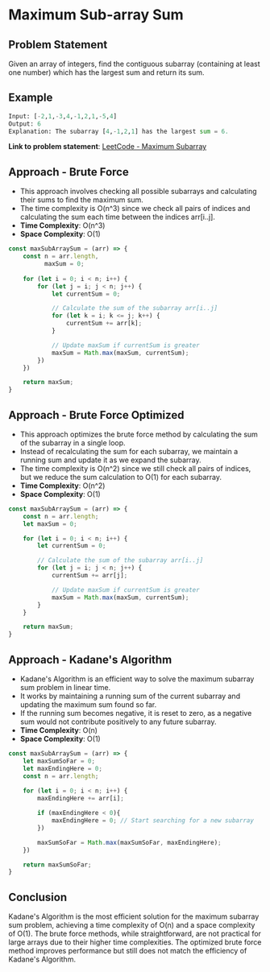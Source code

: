 # Maximum Sub-array Sum 
## Problem Statement
Given an array of integers, find the contiguous subarray (containing at least one number) which has the largest sum and return its sum.

## Example
```python
Input: [-2,1,-3,4,-1,2,1,-5,4]
Output: 6
Explanation: The subarray [4,-1,2,1] has the largest sum = 6.
```

**Link to problem statement**: [LeetCode - Maximum Subarray](https://leetcode.com/problems/maximum-subarray/)

## Approach - Brute Force
- This approach involves checking all possible subarrays and calculating their sums to find the maximum sum.
- The time complexity is O(n^3) since we check all pairs of indices and calculating the sum each time between the indices arr[i..j].
- **Time Complexity**: O(n^3)
- **Space Complexity**: O(1) 
```javascript
const maxSubArraySum = (arr) => {
    const n = arr.length,
          maxSum = 0;
    
    for (let i = 0; i < n; i++) {
        for (let j = i; j < n; j++) {
            let currentSum = 0;

            // Calculate the sum of the subarray arr[i..j]
            for (let k = i; k <= j; k++) {
                currentSum += arr[k];
            }

            // Update maxSum if currentSum is greater
            maxSum = Math.max(maxSum, currentSum);  
        })
    })

    return maxSum;
}
```

## Approach - Brute Force Optimized
- This approach optimizes the brute force method by calculating the sum of the subarray in a single loop.
- Instead of recalculating the sum for each subarray, we maintain a running sum and update it as we expand the subarray.
- The time complexity is O(n^2) since we still check all pairs of indices, but we reduce the sum calculation to O(1) for each subarray.
- **Time Complexity**: O(n^2)
- **Space Complexity**: O(1)
```javascript
const maxSubArraySum = (arr) => {
    const n = arr.length;
    let maxSum = 0;

    for (let i = 0; i < n; i++) {
        let currentSum = 0;

        // Calculate the sum of the subarray arr[i..j]
        for (let j = i; j < n; j++) {
            currentSum += arr[j];

            // Update maxSum if currentSum is greater
            maxSum = Math.max(maxSum, currentSum);
        }
    }

    return maxSum;
}
```

## Approach - Kadane's Algorithm
- Kadane's Algorithm is an efficient way to solve the maximum subarray sum problem in linear time.
- It works by maintaining a running sum of the current subarray and updating the maximum sum found so far.
- If the running sum becomes negative, it is reset to zero, as a negative sum would not contribute positively to any future subarray.
- **Time Complexity**: O(n)
- **Space Complexity**: O(1)
```javascript
const maxSubArraySum = (arr) => {
    let maxSumSoFar = 0;
    let maxEndingHere = 0;
    const n = arr.length;
    
    for (let i = 0; i < n; i++) {
        maxEndingHere += arr[i];

        if (maxEndingHere < 0){
            maxEndingHere = 0; // Start searching for a new subarray
        })

        maxSumSoFar = Math.max(maxSumSoFar, maxEndingHere);
    })

    return maxSumSoFar;
}
```

## Conclusion
Kadane's Algorithm is the most efficient solution for the maximum subarray sum problem, achieving a time complexity of O(n) and a space complexity of O(1). The brute force methods, while straightforward, are not practical for large arrays due to their higher time complexities. The optimized brute force method improves performance but still does not match the efficiency of Kadane's Algorithm.
